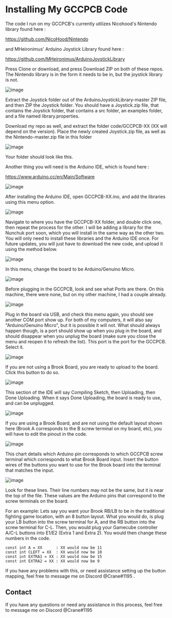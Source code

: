 # Installing My GCCPCB Code

The code I run on my GCCPCB's currently utilizes Nicohood's Nintendo library found here :

https://github.com/NicoHood/Nintendo

and MHeironimus' Arduino Joystick Library found here :

https://github.com/MHeironimus/ArduinoJoystickLibrary

Press Clone or download, and press Download ZIP on both of these repos. The Nintendo library is in the form it needs to be in, but the joystick library is not.

![image](https://i.imgur.com/qxkgcJC.png)

Extract the Joystick folder out of the ArduinoJoystickLibrary-master ZIP file, and then ZIP the Joystick folder. You should have a Joystick.zip file, that contains the Joystick folder, that contains a src folder, an examples folder, and a file named library.properties.

Download my repo as well, and extract the folder code/GCCPCB-XX (XX will depend on the version). Place the newly created Joystick.zip file, as well as the Nintendo-master.zip file in this folder

![image](https://i.imgur.com/GfxKsp1.png)

Your folder should look like this.

Another thing you will need is the Arduino IDE, which is found here : 

https://www.arduino.cc/en/Main/Software

![image](https://i.imgur.com/lZlK5E5.png)

After installing the Arduino IDE, open GCCPCB-XX.ino, and add the libraries using this menu option.

![image](https://i.imgur.com/S65sGQo.png)

Navigate to where you have the GCCPCB-XX folder, and double click one, then repeat the process for the other. I will be adding a library for the Nunchuk port soon, which you will install in the same way as the other two. You will only need to install these libraries and the Arduino IDE once. For future updates, you will just have to download the new code, and upload it using the method below.

![image](https://i.imgur.com/Bc7xqCz.png)

In this menu, change the board to be Arduino/Genuino Micro.

![image](https://i.imgur.com/IPdVq6B.png)

Before plugging in the GCCPCB, look and see what Ports are there. On this machine, there were none, but on my other machine, I had a couple already.

![image](https://i.imgur.com/GjqfGvJ.png)

Plug in the board via USB, and check this menu again, you should see another COM port show up. For both of my computers, it will also say "Arduino/Genuino Micro", but it is possible it will not. What should always happen though, is a port should show up when you plug in the board, and should disappear when you unplug the board (make sure you close the menu and reopen it to refresh the list). This port is the port for the GCCPCB. Select it.

![image](https://i.imgur.com/u16W9HK.png)

If you are not using a Brook Board, you are ready to upload to the board. Click this button to do so.

![image](https://i.imgur.com/CY3OeIv.png)

This section of the IDE will say Compiling Sketch, then Uploading, then Done Uploading. When it says Done Uploading, the board is ready to use, and can be unplugged.

![image](https://i.imgur.com/8f7lK0G.png)

If you are using a Brook Board, and are not using the default layout shown here (Brook A corresponds to the B screw terminal on my board, etc), you will have to edit the pinout in the code.

![image](https://i.imgur.com/2Sreh0V.png)

This chart details which Arduino pin corresponds to which GCCPCB screw terminal which corresponds to what Brook Board input. Insert the button wires of the buttons you want to use for the Brook board into the terminal that matches the input.

![image](https://i.imgur.com/SL0nwQw.png)

Look for these lines. Their line numbers may not be the same, but it is near the top of the file. These values are the Arduino pins that correspond to the screw terminals on the board.

For an example: Lets say you want your Brook RB/LB to be in the traditional fighting game location, with an 8 button layout. What you would do, is plug your LB button into the screw terminal for A, and the RB button into the screw terminal for C-L. Then, you would plug your Gamecube controller A/C-L buttons into E1/E2 (Extra 1 and Extra 2). You would then change these numbers in the code.

```
const int A = XX      : XX would now be 11
const int CLEFT = XX  : XX would now be 10
const int EXTRA1 = XX : XX would now be 15
const int EXTRA2 = XX : XX would now be 9 
```
If you have any problems with this, or need assistance setting up the button mapping, feel free to message me on Discord @Crane#1195 .

## Contact
If you have any questions or need any assistance in this process, feel free to message me on Discord @Crane#1195
